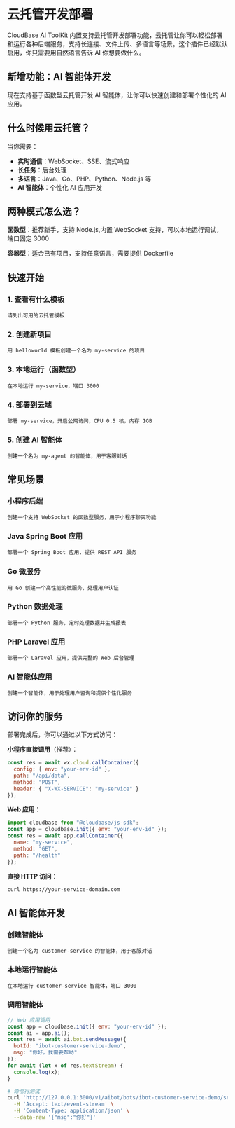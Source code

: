 # 云托管开发部署

CloudBase AI ToolKit 内置支持云托管开发部署功能，云托管让你可以轻松部署和运行各种后端服务，支持长连接、文件上传、多语言等场景。这个插件已经默认启用，你只需要用自然语言告诉 AI 你想要做什么。

## 新增功能：AI 智能体开发

现在支持基于函数型云托管开发 AI 智能体，让你可以快速创建和部署个性化的 AI 应用。

## 什么时候用云托管？

当你需要：
- **实时通信**：WebSocket、SSE、流式响应
- **长任务**：后台处理
- **多语言**：Java、Go、PHP、Python、Node.js 等
- **AI 智能体**：个性化 AI 应用开发

## 两种模式怎么选？

**函数型**：推荐新手，支持 Node.js,内置 WebSocket 支持，可以本地运行调试，端口固定 3000

**容器型**：适合已有项目，支持任意语言，需要提供 Dockerfile

## 快速开始

### 1. 查看有什么模板
```
请列出可用的云托管模板
```

### 2. 创建新项目
```
用 helloworld 模板创建一个名为 my-service 的项目
```

### 3. 本地运行（函数型）
```
在本地运行 my-service，端口 3000
```

### 4. 部署到云端
```
部署 my-service，开启公网访问，CPU 0.5 核，内存 1GB
```

### 5. 创建 AI 智能体
```
创建一个名为 my-agent 的智能体，用于客服对话
```

## 常见场景

### 小程序后端
```
创建一个支持 WebSocket 的函数型服务，用于小程序聊天功能
```

### Java Spring Boot 应用
```
部署一个 Spring Boot 应用，提供 REST API 服务
```

### Go 微服务
```
用 Go 创建一个高性能的微服务，处理用户认证
```

### Python 数据处理
```
部署一个 Python 服务，定时处理数据并生成报表
```

### PHP Laravel 应用
```
部署一个 Laravel 应用，提供完整的 Web 后台管理
```

### AI 智能体应用
```
创建一个智能体，用于处理用户咨询和提供个性化服务
```

## 访问你的服务

部署完成后，你可以通过以下方式访问：

**小程序直接调用**（推荐）：
```js
const res = await wx.cloud.callContainer({
  config: { env: "your-env-id" },
  path: "/api/data",
  method: "POST",
  header: { "X-WX-SERVICE": "my-service" }
});
```

**Web 应用**：
```js
import cloudbase from "@cloudbase/js-sdk";
const app = cloudbase.init({ env: "your-env-id" });
const res = await app.callContainer({
  name: "my-service",
  method: "GET",
  path: "/health"
});
```

**直接 HTTP 访问**：
```bash
curl https://your-service-domain.com
```

## AI 智能体开发

### 创建智能体
```
创建一个名为 customer-service 的智能体，用于客服对话
```

### 本地运行智能体
```
在本地运行 customer-service 智能体，端口 3000
```

### 调用智能体
```js
// Web 应用调用
const app = cloudbase.init({ env: "your-env-id" });
const ai = app.ai();
const res = await ai.bot.sendMessage({
  botId: "ibot-customer-service-demo",
  msg: "你好，我需要帮助"
});
for await (let x of res.textStream) {
  console.log(x);
}
```

```bash
# 命令行测试
curl 'http://127.0.0.1:3000/v1/aibot/bots/ibot-customer-service-demo/send-message' \
  -H 'Accept: text/event-stream' \
  -H 'Content-Type: application/json' \
  --data-raw '{"msg":"你好"}'
```